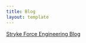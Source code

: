 ```yaml
---
title: Blog
layout: template
---
```


<a href = "https://strykeforce.github.io">Stryke Force Engineering Blog</a>
